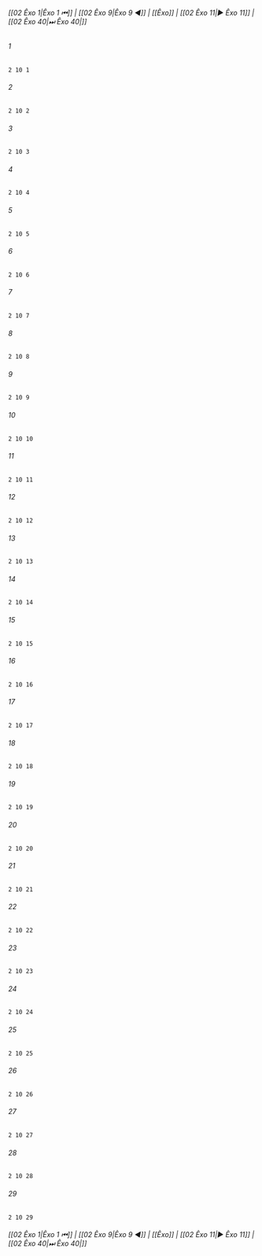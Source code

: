
###### [[02 Êxo 1|Êxo 1 ⏮]] | [[02 Êxo 9|Êxo 9 ◀]] | [[Êxo]] | [[02 Êxo 11|▶ Êxo 11]] | [[02 Êxo 40|⏭ Êxo 40|]]

###### 1
``` verse
2 10 1 
```
###### 2
``` verse
2 10 2 
```
###### 3
``` verse
2 10 3 
```
###### 4
``` verse
2 10 4 
```
###### 5
``` verse
2 10 5 
```
###### 6
``` verse
2 10 6 
```
###### 7
``` verse
2 10 7 
```
###### 8
``` verse
2 10 8 
```
###### 9
``` verse
2 10 9 
```
###### 10
``` verse
2 10 10 
```
###### 11
``` verse
2 10 11 
```
###### 12
``` verse
2 10 12 
```
###### 13
``` verse
2 10 13 
```
###### 14
``` verse
2 10 14 
```
###### 15
``` verse
2 10 15 
```
###### 16
``` verse
2 10 16 
```
###### 17
``` verse
2 10 17 
```
###### 18
``` verse
2 10 18 
```
###### 19
``` verse
2 10 19 
```
###### 20
``` verse
2 10 20 
```
###### 21
``` verse
2 10 21 
```
###### 22
``` verse
2 10 22 
```
###### 23
``` verse
2 10 23 
```
###### 24
``` verse
2 10 24 
```
###### 25
``` verse
2 10 25 
```
###### 26
``` verse
2 10 26 
```
###### 27
``` verse
2 10 27 
```
###### 28
``` verse
2 10 28 
```
###### 29
``` verse
2 10 29 
```

###### [[02 Êxo 1|Êxo 1 ⏮]] | [[02 Êxo 9|Êxo 9 ◀]] | [[Êxo]] | [[02 Êxo 11|▶ Êxo 11]] | [[02 Êxo 40|⏭ Êxo 40|]]

